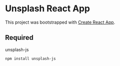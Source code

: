 # Unsplash React App

This project was bootstrapped with [Create React App](https://github.com/facebook/create-react-app).


## Required
unsplash-js

`npm install unsplash-js`